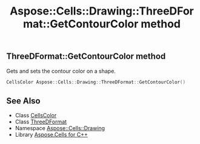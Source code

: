 ﻿---
title: Aspose::Cells::Drawing::ThreeDFormat::GetContourColor method
linktitle: GetContourColor
second_title: Aspose.Cells for C++ API Reference
description: 'Aspose::Cells::Drawing::ThreeDFormat::GetContourColor method. Gets and sets the contour color on a shape in C++.'
type: docs
weight: 2000
url: /cpp/aspose.cells.drawing/threedformat/getcontourcolor/
---
## ThreeDFormat::GetContourColor method


Gets and sets the contour color on a shape.

```cpp
CellsColor Aspose::Cells::Drawing::ThreeDFormat::GetContourColor()
```

## See Also

* Class [CellsColor](../../../aspose.cells/cellscolor/)
* Class [ThreeDFormat](../)
* Namespace [Aspose::Cells::Drawing](../../)
* Library [Aspose.Cells for C++](../../../)
